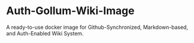 # Auth-Gollum-Wiki-Image
A ready-to-use docker image for Github-Synchronized, Markdown-based, and Auth-Enabled Wiki System.
